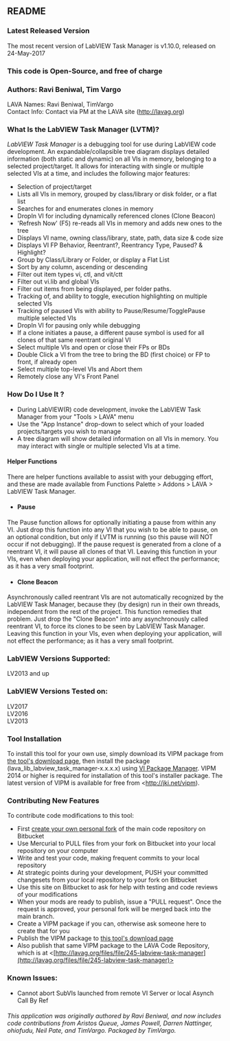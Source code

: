 ## README ##
  
### Latest Released Version ###
The most recent version of LabVIEW Task Manager is v1.10.0, released on 24-May-2017
  
### This code is **Open-Source**, and free of charge  
  
### Authors: Ravi Beniwal, Tim Vargo
LAVA Names: Ravi Beniwal, TimVargo  
Contact Info:	Contact via PM at the LAVA site (http://lavag.org)  
  
### What Is the LabVIEW Task Manager (LVTM)? ###
_LabVIEW Task Manager_ is a debugging tool for use during LabVIEW code development.  An expandable/collapsible tree diagram displays detailed information (both static and dynamic) on all VIs in memory, belonging to a selected project/target.  It allows for interacting with single or multiple selected VIs at a time, and includes the following major features:  

+ Selection of project/target
+ Lists all VIs in memory, grouped by class/library or disk folder, or a flat list
+ Searches for and enumerates clones in memory
+ DropIn VI for including dynamically referenced clones (Clone Beacon)
+ 'Refresh Now' (F5) re-reads all VIs in memory and adds new ones to the tree
+ Displays VI name, owning class/library, state, path, data size & code size
+ Displays VI FP Behavior, Reentrant?, Reentrancy Type, Paused? & Highlight?
+ Group by Class/Library or Folder, or display a Flat List
+ Sort by any column, ascending or descending
+ Filter out item types vi, ctl, and vit/ctt
+ Filter out vi.lib and global VIs
+ Filter out items from being displayed, per folder paths.
+ Tracking of, and ability to toggle, execution highlighting on multiple selected VIs
+ Tracking of paused VIs with ability to Pause/Resume/TogglePause multiple selected VIs
+ DropIn VI for pausing only while debugging
+ If a clone initiates a pause, a different pause symbol is used for all clones of that same reentrant original VI
+ Select multiple VIs and open or close their FPs or BDs
+ Double Click a VI from the tree to bring the BD (first choice) or FP to front, if already open
+ Select multiple top-level VIs and Abort them
+ Remotely close any VI's Front Panel
  
### How Do I Use It ? ###

* During LabVIEW(R) code development, invoke the LabVIEW Task Manager from your "Tools > LAVA" menu
* Use the "App Instance" drop-down to select which of your loaded projects/targets you wish to manage
* A tree diagram will show detailed information on all VIs in memory.  You may interact with single or multiple selected VIs at a time.
  
#### Helper Functions ####
There are helper functions available to assist with your debugging effort, and these are made available from Functions Palette > Addons > LAVA > LabVIEW Task Manager.
  
* #### Pause ####
The Pause function allows for optionally initiating a pause from within any VI.  Just drop this function into any VI that you wish to be able to pause, on an optional condition, but only if LVTM is running (so this pause will NOT occur if not debugging).  If the pause request is generated from a clone of a reentrant VI, it will pause all clones of that VI.  Leaving this function in your VIs, even when deploying your application, will not effect the performance; as it has a very small footprint.
* #### Clone Beacon ####
Asynchronously called reentrant VIs are not automatically recognized by the LabVIEW Task Manager, because they (by design) run in their own threads, independent from the rest of the project.  This function remedies that problem.  Just drop the "Clone Beacon" into any asynchronously called reentrant VI, to force its clones to be seen by LabVIEW Task Manager.  Leaving this function in your VIs, even when deploying your application, will not effect the performance; as it has a very small footprint.
  
### LabVIEW Versions Supported:  
LV2013 and up  
  
### LabVIEW Versions Tested on:  
LV2017  
LV2016  
LV2013  
  
### Tool Installation ###
To install this tool for your own use, simply download its VIPM package from [the tool's download page](https://bitbucket.org/lavag/labview-task-manager/downloads), then install the package (lava_lib_labview_task_manager-x.x.x.x) using [VI Package Manager](http://jki.net/vipm).  VIPM 2014 or higher is required for installation of this tool's installer package.  The latest version of VIPM is available for free from <http://jki.net/vipm).
  
### Contributing New Features ###
To contribute code modifications to this tool:  

* First [create your own personal fork](https://bitbucket.org/lavag/labview-task-manager/fork) of the main code repository on Bitbucket
* Use Mercurial to PULL files from your fork on Bitbucket into your local repository on your computer
* Write and test your code, making frequent commits to your local repository
* At strategic points during your development, PUSH your committed changesets from your local repository to your fork on Bitbucket
* Use this site on Bitbucket to ask for help with testing and code reviews of your modifications
* When your mods are ready to publish, issue a "PULL request".  Once the request is approved, your personal fork will be merged back into the main branch.
* Create a VIPM package if you can, otherwise ask someone here to create that for you
* Publish the VIPM package to [this tool's download page](https://bitbucket.org/lavag/labview-task-manager/downloads)
* Also publish that same VIPM package to the LAVA Code Repository, which is at <[http://lavag.org/files/file/245-labview-task-manager](http://lavag.org/files/file/245-labview-task-manager)>
  
### Known Issues:  
+ Cannot abort SubVIs launched from remote VI Server or local Asynch Call By Ref
  
###### This application was originally authored by Ravi Beniwal, and now includes code contributions from Aristos Queue, James Powell, Darren Nattinger, ohiofudu, Neil Pate, and TimVargo.  Packaged by TimVargo. ######